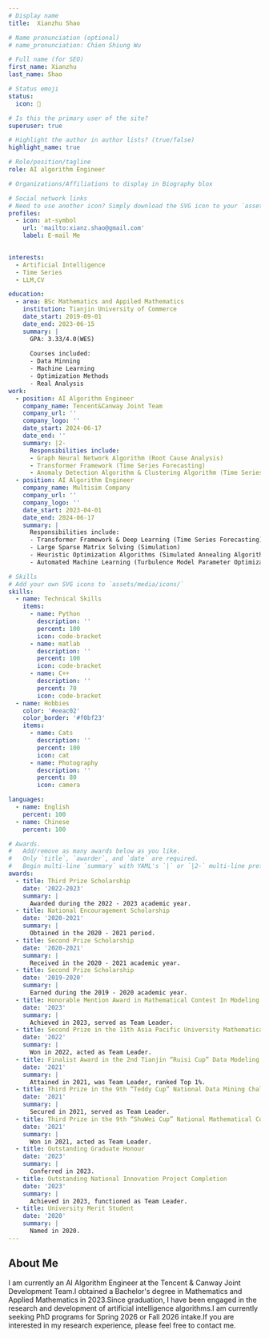 ```yaml
---
# Display name
title:  Xianzhu Shao

# Name pronunciation (optional)
# name_pronunciation: Chien Shiung Wu

# Full name (for SEO)
first_name: Xianzhu
last_name: Shao

# Status emoji
status:
  icon: 👀

# Is this the primary user of the site?
superuser: true

# Highlight the author in author lists? (true/false)
highlight_name: true

# Role/position/tagline
role: AI algorithm Engineer

# Organizations/Affiliations to display in Biography blox

# Social network links
# Need to use another icon? Simply download the SVG icon to your `assets/media/icons/` folder.
profiles:
  - icon: at-symbol
    url: 'mailto:xianz.shao@gmail.com'
    label: E-mail Me
 

interests:
  - Artificial Intelligence
  - Time Series
  - LLM,CV

education:
  - area: BSc Mathematics and Appiled Mathematics
    institution: Tianjin University of Commerce
    date_start: 2019-09-01
    date_end: 2023-06-15
    summary: |
      GPA: 3.33/4.0(WES)
      
      Courses included:
      - Data Minning
      - Machine Learning
      - Optimization Methods
      - Real Analysis
work:
  - position: AI Algorithm Engineer
    company_name: Tencent&Canway Joint Team
    company_url: ''
    company_logo: ''
    date_start: 2024-06-17
    date_end: ''
    summary: |2-
      Responsibilities include:
      - Graph Neural Network Algorithm (Root Cause Analysis)
      - Transformer Framework (Time Series Forecasting)
      - Anomaly Detection Algorithm & Clustering Algorithm (Time Series Anomaly Detection)
  - position: AI Algorithm Engineer
    company_name: Multisim Company
    company_url: ''
    company_logo: ''
    date_start: 2023-04-01
    date_end: 2024-06-17
    summary: |
      Responsibilities include:
      - Transformer Framework & Deep Learning (Time Series Forecasting)
      - Large Sparse Matrix Solving (Simulation)
      - Heuristic Optimization Algorithms (Simulated Annealing Algorithm & Bayesian Optimization)
      - Automated Machine Learning (Turbulence Model Parameter Optimization)

# Skills
# Add your own SVG icons to `assets/media/icons/`
skills:
  - name: Technical Skills
    items:
      - name: Python
        description: ''
        percent: 100
        icon: code-bracket
      - name: matlab
        description: ''
        percent: 100
        icon: code-bracket
      - name: C++
        description: ''
        percent: 70
        icon: code-bracket
  - name: Hobbies
    color: '#eeac02'
    color_border: '#f0bf23'
    items:
      - name: Cats
        description: ''
        percent: 100
        icon: cat
      - name: Photography
        description: ''
        percent: 80
        icon: camera

languages:
  - name: English
    percent: 100
  - name: Chinese
    percent: 100

# Awards.
#   Add/remove as many awards below as you like.
#   Only `title`, `awarder`, and `date` are required.
#   Begin multi-line `summary` with YAML's `|` or `|2-` multi-line prefix and indent 2 spaces below.
awards:
  - title: Third Prize Scholarship
    date: '2022-2023'
    summary: |
      Awarded during the 2022 - 2023 academic year.
  - title: National Encouragement Scholarship
    date: '2020-2021'
    summary: |
      Obtained in the 2020 - 2021 period.
  - title: Second Prize Scholarship
    date: '2020-2021'
    summary: |
      Received in the 2020 - 2021 academic year.
  - title: Second Prize Scholarship
    date: '2019-2020'
    summary: |
      Earned during the 2019 - 2020 academic year.
  - title: Honorable Mention Award in Mathematical Contest In Modeling
    date: '2023'
    summary: |
      Achieved in 2023, served as Team Leader.
  - title: Second Prize in the 11th Asia Pacific University Mathematical Contest in Modeling
    date: '2022'
    summary: |
      Won in 2022, acted as Team Leader.
  - title: Finalist Award in the 2nd Tianjin “Ruisi Cup” Data Modeling Competition (Top 1%)
    date: '2021'
    summary: |
      Attained in 2021, was Team Leader, ranked Top 1%.
  - title: Third Prize in the 9th “Teddy Cup” National Data Mining Challenge
    date: '2021'
    summary: |
      Secured in 2021, served as Team Leader.
  - title: Third Prize in the 9th “ShuWei Cup” National Mathematical Contest in Modeling
    date: '2021'
    summary: |
      Won in 2021, acted as Team Leader.
  - title: Outstanding Graduate Honour
    date: '2023'
    summary: |
      Conferred in 2023.
  - title: Outstanding National Innovation Project Completion
    date: '2023'
    summary: |
      Achieved in 2023, functioned as Team Leader.
  - title: University Merit Student
    date: '2020'
    summary: |
      Named in 2020.
---
```


## About Me

I am currently an AI Algorithm Engineer at the Tencent & Canway Joint Development Team.I obtained a Bachelor's degree in Mathematics and Applied Mathematics in 2023.Since graduation, I have been engaged in the research and development of artificial intelligence algorithms.I am currently seeking PhD programs for Spring 2026 or Fall 2026 intake.If you are interested in my research experience, please feel free to contact me.
